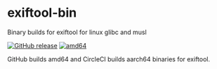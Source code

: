 # exiftool-bin

Binary builds for exiftool for linux glibc and musl


[![GitHub release](https://img.shields.io/github/release/pulsejet/exiftool-bin.svg)](https://GitHub.com/pulsejet/exiftool-bin/releases/)
[![amd64](https://github.com/pulsejet/exiftool-bin/actions/workflows/amd64.yaml/badge.svg)](https://github.com/pulsejet/exiftool-bin/actions/workflows/amd64.yaml)

GitHub builds amd64 and CircleCI builds aarch64 binaries for exiftool.
